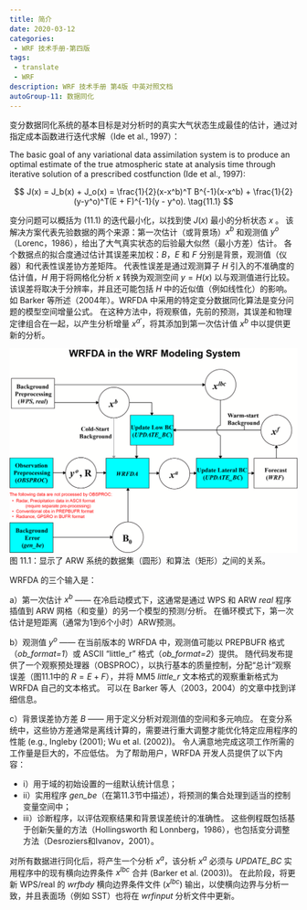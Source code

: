```yaml
---
title: 简介
date: 2020-03-12
categories:
 - WRF 技术手册-第四版
tags:
 - translate
 - WRF
description: WRF 技术手册 第4版 中英对照文档
autoGroup-11: 数据同化
---
```


变分数据同化系统的基本目标是对分析时的真实大气状态生成最佳的估计，通过对指定成本函数进行迭代求解（Ide et al., 1997）：

The basic goal of any variational data assimilation system is to produce an optimal estimate of the true atmospheric state at analysis time through iterative solution of a prescribed costfunction (Ide et al., 1997):

$$
J(x) = J_b(x) + J_o(x) = \frac{1}{2}(x-x^b)^T B^{-1}(x-x^b) + \frac{1}{2}(y-y^o)^T(E + F)^{-1}(y - y^o). \tag{11.1}
$$

变分问题可以概括为 $(11.1)$ 的迭代最小化，以找到使 $J(x)$ 最小的分析状态 $x$ 。
该解决方案代表先验数据的两个来源：第一次估计（或背景场）$x^b$ 和观测值 $y^o$ （Lorenc，1986），给出了大气真实状态的后验最大似然（最小方差）估计。
各个数据点的拟合度通过估计其误差来加权：$B$，$E$ 和 $F$ 分别是背景，观测值（仪器）和代表性误差协方差矩阵。
代表性误差是通过观测算子 $H$ 引入的不准确度的估计值，$H$ 用于将网格化分析 $x$ 转换为观测空间 $y=H(x)$ 以与观测值进行比较。
该误差将取决于分辨率，并且还可能包括 $H$ 中的近似值（例如线性化）的影响。
如 Barker 等所述（2004年）。WRFDA 中采用的特定变分数据同化算法是变分问题的模型空间增量公式。
在这种方法中，将观察值，先前的预测，其误差和物理定律组合在一起，以产生分析增量 $x^{a'}$，将其添加到第一次估计值 $x^b$ 中以提供更新的分析。

![WRFDA in the WRF Modeling System](./fig-11.1.png "WRFDA in the WRF Modeling System")
图 11.1：显示了 ARW 系统的数据集（圆形）和算法（矩形）之间的关系。

WRFDA 的三个输入是：

a）第一次估计 $x^b$ —— 在冷启动模式下，这通常是通过 WPS 和 ARW *real* 程序插值到 ARW 网格（和变量）的另一个模型的预测/分析。
在循环模式下，第一次估计是短距离（通常为1到6个小时）ARW预测。

b）观测值 $y^o$ —— 在当前版本的 WRFDA 中，观测值可能以 PREPBUFR 格式（*ob_format=1*）或 ASCII “little_r” 格式（*ob_format=2*）提供。
随代码发布提供了一个观察预处理器（OBSPROC），以执行基本的质量控制，分配“总计”观察误差（图11.1中的 $R=E+F$），并将 MM5 *little_r* 文本格式的观察重新格式为 WRFDA 自己的文本格式。
可以在 Barker 等人（2003，2004）的文章中找到详细信息。

c）背景误差协方差 $B$ —— 用于定义分析对观测值的空间和多元响应。
在变分系统中，这些协方差通常是离线计算的，需要进行重大调整才能优化特定应用程序的性能 (e.g., Ingleby (2001); Wu et al. (2002))。
令人满意地完成这项工作所需的工作量是巨大的，不应低估。
为了帮助用户，WRFDA 开发人员提供了以下内容：

- i）用于域的初始设置的一组默认统计信息；
- ii）实用程序 *gen_be*（在第11.3节中描述），将预测的集合处理到适当的控制变量空间中；
- iii）诊断程序，以评估观察结果和背景误差统计的准确性。
这些例程既包括基于创新矢量的方法（Hollingsworth 和 Lonnberg，1986），也包括变分调整方法（Desroziers和Ivanov，2001）。

对所有数据进行同化后，将产生一个分析 $x^a$，该分析 $x^a$ 必须与 *UPDATE_BC* 实用程序中的现有横向边界条件 $x^{lbc}$ 合并 (Barker et al. (2003))。
在此阶段，将更新 WPS/real 的 *wrfbdy* 横向边界条件文件 ($x^{lbc}$) 输出，以使横向边界与分析一致，并且表面场（例如 SST）也将在 *wrfinput* 分析文件中更新。
